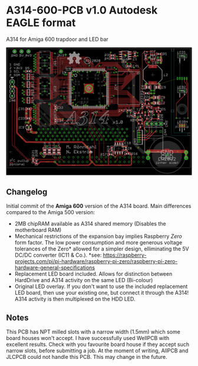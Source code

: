 # A314-600-PCB v1.0 Autodesk EAGLE format
A314 for Amiga 600 trapdoor and LED bar

![Layout screenshot](Images/a314-600_eagle.png)
## Changelog

Initial commit of the **Amiga 600** version of the A314 board. Main differences compared to the Amiga 500 version:
 - 2MB chipRAM available as A314 shared memory (Disables the motherboard RAM)
 - Mechanical restrictions of the expansion bay implies Raspberry *Zero* form factor. The low power consumption and more generous voltage tolerances of the Zero* allowed for a simpler design, elliminating the 5V DC/DC converter (IC11 & Co.). 
 *see: https://raspberry-projects.com/pi/pi-hardware/raspberry-pi-zero/raspberry-pi-zero-hardware-general-specifications
  - Replacement LED board included. Allows for distinction between HardDrive and A314 activity on the same LED (Bi-colour)
 - Original LED overlay. If you don't want to use the included replacement LED board, then use your existing one, but connect it through the A314! A314 activity is then multiplexed on the HDD LED.
## Notes
This PCB has NPT milled slots with a narrow width (1.5mm) which some board houses won't accept. I have successfully used WellPCB with excellent results. Check with you favourite board house if they accept such narrow slots, before submitting a job.
At the moment of writing, AllPCB and JLCPCB could not handle this PCB. This may change in the future.
